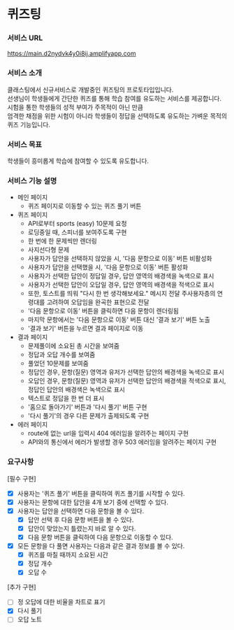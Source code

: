 # 퀴즈팅
### 서비스 URL
https://main.d2nydvk4y0i8ij.amplifyapp.com
### 서비스 소개
클래스팅에서 신규서비스로 개발중인 퀴즈팅의 프로토타입입니다.  
선생님이 학생들에게 간단한 퀴즈를 통해 학습 참여를 유도하는 서비스를 제공합니다.  
시험을 통한 학생들의 성적 부여가 주목적이 아닌 만큼  
엄격한 채점을 위한 시험이 아니라 학생들이 정답을 선택하도록 유도하는 가벼운 목적의 퀴즈 기능입니다.  
### 서비스 목표
학생들이 흥미롭게 학습에 참여할 수 있도록 유도합니다.
### 서비스 기능 설명
- 메인 페이지
    - 퀴즈 페이지로 이동할 수 있는 퀴즈 풀기 버튼
- 퀴즈 페이지
    - API로부터 sports (easy) 10문제 요청
    - 로딩중일 때, 스피너를 보여주도록 구현
    - 한 번에 한 문제씩만 렌더링
    - 사지선다형 문제
    - 사용자가 답안을 선택하지 않았을 시, '다음 문항으로 이동' 버튼 비활성화
    - 사용자가 답안을 선택했을 시, '다음 문항으로 이동' 버튼 활성화
    - 사용자가 선택한 답안이 정답일 경우, 답안 영역의 배경색을 녹색으로 표시
    - 사용자가 선택한 답안이 오답일 경우, 답안 영역의 배경색을 적색으로 표시
    - 또한, 토스트를 띄워 "다시 한 번 생각해보세요." 메시지 전달 주사용자층의 연령대를 고려하여 오답임을 완곡한 표현으로 전달
    - '다음 문항으로 이동' 버튼을 클릭하면 다음 문항이 렌더링됨
    - 마지막 문항에서는 '다음 문항으로 이동' 버튼 대신 '결과 보기' 버튼 노출
    - '결과 보기' 버튼을 누르면 결과 페이지로 이동
- 결과 페이지
    - 문제풀이에 소요된 총 시간을 보여줌
    - 정답과 오답 개수를 보여줌
    - 풀었던 10문제를 보여줌
    - 정답인 경우, 문항(질문) 영역과 유저가 선택한 답안의 배경색을 녹색으로 표시
    - 오답인 경우, 문항(질문) 영역과 유저가 선택한 답안의 배경색을 적색으로 표시, 정답인 답안의 배경색은 녹색으로 표시
    - 텍스트로 정답을 한 번 더 표시
    - '홈으로 돌아가기' 버튼과 '다시 풀기' 버튼 구현
    - '다시 풀기'의 경우 다른 문제가 출제되도록 구현
- 에러 페이지
    - route에 없는 url을 입력시 404 에러임을 알려주는 페이지 구현
    - API와의 통신에서 에러가 발생할 경우 503 에러임을 알려주는 페이지 구현
### 요구사항
[필수 구현]
- [X] 사용자는 '퀴즈 풀기' 버튼을 클릭하여 퀴즈 풀기를 시작할 수 있다.
- [X] 사용자는 문항에 대한 답안을 4개 보기 중에 선택할 수 있다.
- [X] 사용자는 답안을 선택하면 다음 문항을 볼 수 있다.
    - [X] 답안 선택 후 다음 문항 버튼을 볼 수 있다.
    - [X] 답안이 맞았는지 틀렸는지 바로 알 수 있다.
    - [X] 다음 문항 버튼을 클릭하여 다음 문항으로 이동할 수 있다.
- [X] 모든 문항을 다 풀면 사용자는 다음과 같은 결과 정보를 볼 수 있다.
    - [X] 퀴즈를 마칠 때까지 소요된 시간
    - [X] 정답 개수
    - [X] 오답 수  

[추가 구현]
- [ ] 정 오답에 대한 비율을 차트로 표기
- [X] 다시 풀기
- [ ] 오답 노트
